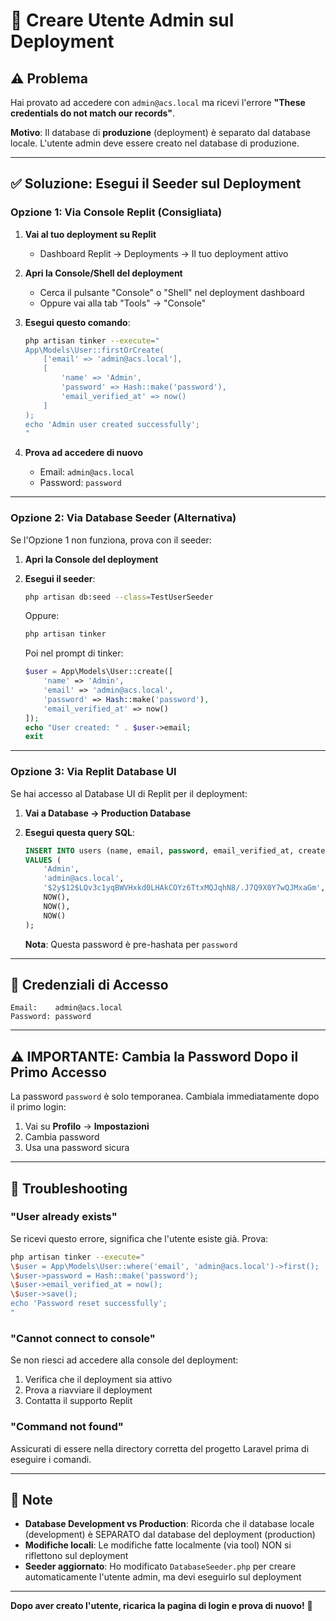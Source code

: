 # 🔐 Creare Utente Admin sul Deployment

## ⚠️ Problema

Hai provato ad accedere con `admin@acs.local` ma ricevi l'errore **"These credentials do not match our records"**.

**Motivo**: Il database di **produzione** (deployment) è separato dal database locale. L'utente admin deve essere creato nel database di produzione.

---

## ✅ Soluzione: Esegui il Seeder sul Deployment

### **Opzione 1: Via Console Replit (Consigliata)**

1. **Vai al tuo deployment su Replit**
   - Dashboard Replit → Deployments → Il tuo deployment attivo

2. **Apri la Console/Shell del deployment**
   - Cerca il pulsante "Console" o "Shell" nel deployment dashboard
   - Oppure vai alla tab "Tools" → "Console"

3. **Esegui questo comando**:
   ```bash
   php artisan tinker --execute="
   App\Models\User::firstOrCreate(
       ['email' => 'admin@acs.local'],
       [
           'name' => 'Admin',
           'password' => Hash::make('password'),
           'email_verified_at' => now()
       ]
   );
   echo 'Admin user created successfully';
   "
   ```

4. **Prova ad accedere di nuovo**
   - Email: `admin@acs.local`
   - Password: `password`

---

### **Opzione 2: Via Database Seeder (Alternativa)**

Se l'Opzione 1 non funziona, prova con il seeder:

1. **Apri la Console del deployment**

2. **Esegui il seeder**:
   ```bash
   php artisan db:seed --class=TestUserSeeder
   ```

   Oppure:
   ```bash
   php artisan tinker
   ```
   
   Poi nel prompt di tinker:
   ```php
   $user = App\Models\User::create([
       'name' => 'Admin',
       'email' => 'admin@acs.local',
       'password' => Hash::make('password'),
       'email_verified_at' => now()
   ]);
   echo "User created: " . $user->email;
   exit
   ```

---

### **Opzione 3: Via Replit Database UI**

Se hai accesso al Database UI di Replit per il deployment:

1. **Vai a Database → Production Database**

2. **Esegui questa query SQL**:
   ```sql
   INSERT INTO users (name, email, password, email_verified_at, created_at, updated_at)
   VALUES (
       'Admin',
       'admin@acs.local',
       '$2y$12$LQv3c1yqBWVHxkd0LHAkCOYz6TtxMQJqhN8/.J7Q9X0Y7wQJMxaGm',
       NOW(),
       NOW(),
       NOW()
   );
   ```

   **Nota**: Questa password è pre-hashata per `password`

---

## 🔐 Credenziali di Accesso

```
Email:    admin@acs.local
Password: password
```

---

## ⚠️ IMPORTANTE: Cambia la Password Dopo il Primo Accesso

La password `password` è solo temporanea. Cambiala immediatamente dopo il primo login:

1. Vai su **Profilo** → **Impostazioni**
2. Cambia password
3. Usa una password sicura

---

## 🐛 Troubleshooting

### "User already exists"
Se ricevi questo errore, significa che l'utente esiste già. Prova:

```bash
php artisan tinker --execute="
\$user = App\Models\User::where('email', 'admin@acs.local')->first();
\$user->password = Hash::make('password');
\$user->email_verified_at = now();
\$user->save();
echo 'Password reset successfully';
"
```

### "Cannot connect to console"
Se non riesci ad accedere alla console del deployment:

1. Verifica che il deployment sia attivo
2. Prova a riavviare il deployment
3. Contatta il supporto Replit

### "Command not found"
Assicurati di essere nella directory corretta del progetto Laravel prima di eseguire i comandi.

---

## 📝 Note

- **Database Development vs Production**: Ricorda che il database locale (development) è SEPARATO dal database del deployment (production)
- **Modifiche locali**: Le modifiche fatte localmente (via tool) NON si riflettono sul deployment
- **Seeder aggiornato**: Ho modificato `DatabaseSeeder.php` per creare automaticamente l'utente admin, ma devi eseguirlo sul deployment

---

**Dopo aver creato l'utente, ricarica la pagina di login e prova di nuovo!** 🚀
